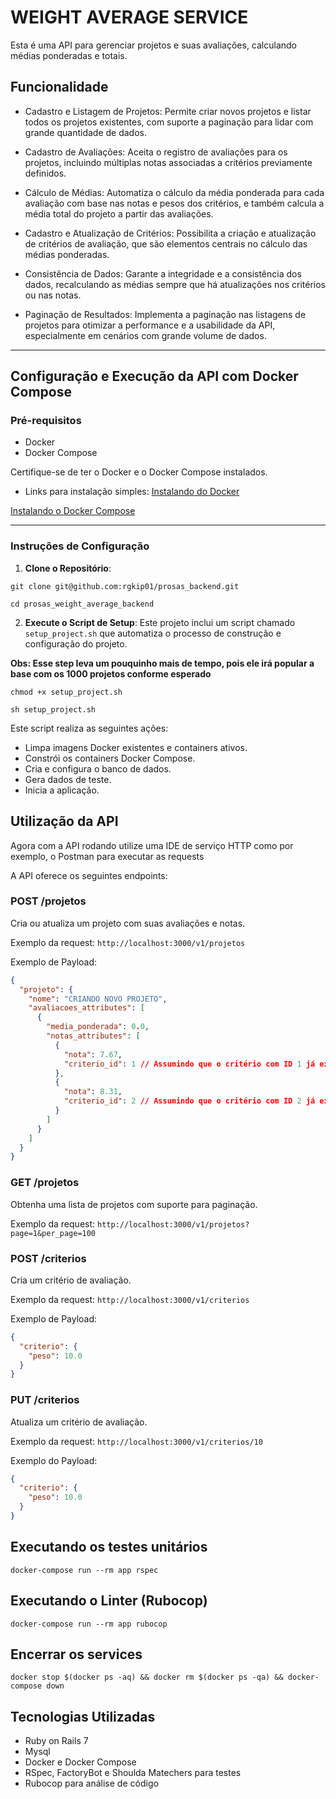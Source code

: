 # WEIGHT AVERAGE SERVICE

Esta é uma API para gerenciar projetos e suas avaliações, calculando médias ponderadas e totais.

## Funcionalidade
- Cadastro e Listagem de Projetos: Permite criar novos projetos e listar todos os projetos existentes, com suporte a paginação para lidar com grande quantidade de dados.

- Cadastro de Avaliações: Aceita o registro de avaliações para os projetos, incluindo múltiplas notas associadas a critérios previamente definidos.

- Cálculo de Médias: Automatiza o cálculo da média ponderada para cada avaliação com base nas notas e pesos dos critérios, e também calcula a média total do projeto a partir das avaliações.

- Cadastro e Atualização de Critérios: Possibilita a criação e atualização de critérios de avaliação, que são elementos centrais no cálculo das médias ponderadas.

- Consistência de Dados: Garante a integridade e a consistência dos dados, recalculando as médias sempre que há atualizações nos critérios ou nas notas.

- Paginação de Resultados: Implementa a paginação nas listagens de projetos para otimizar a performance e a usabilidade da API, especialmente em cenários com grande volume de dados.

---

## Configuração e Execução da API com Docker Compose
### Pré-requisitos

- Docker
- Docker Compose

Certifique-se de ter o Docker e o Docker Compose instalados.
- Links para instalação simples:
[Instalando do Docker](https://www.digitalocean.com/community/tutorials/how-to-install-and-use-docker-on-ubuntu-20-04)

[Instalando o Docker Compose](https://www.digitalocean.com/community/tutorials/how-to-install-and-use-docker-compose-on-ubuntu-20-04-pt)

---
### Instruções de Configuração

1. **Clone o Repositório**:

`git clone git@github.com:rgkip01/prosas_backend.git`

`cd prosas_weight_average_backend`

2. **Execute o Script de Setup**:
Este projeto inclui um script chamado `setup_project.sh` que automatiza o processo de construção e configuração do projeto.

**Obs: Esse step leva um pouquinho mais de tempo, pois ele irá popular a base com os 1000 projetos conforme esperado** 

`chmod +x setup_project.sh`

`sh setup_project.sh`


Este script realiza as seguintes ações:
- Limpa imagens Docker existentes e containers ativos.
- Constrói os containers Docker Compose.
- Cria e configura o banco de dados.
- Gera dados de teste.
- Inicia a aplicação.


## Utilização da API

Agora com a API rodando utilize uma IDE de serviço HTTP
como por exemplo, o Postman para executar as requests


A API oferece os seguintes endpoints:

### POST /projetos

Cria ou atualiza um projeto com suas avaliações e notas.

Exemplo da request: `http://localhost:3000/v1/projetos`

Exemplo de Payload:

```json
{
  "projeto": {
    "nome": "CRIANDO NOVO PROJETO",
    "avaliacoes_attributes": [
      {
        "media_ponderada": 0.0,
        "notas_attributes": [
          {
            "nota": 7.67,
            "criterio_id": 1 // Assumindo que o critério com ID 1 já exista
          },
          {
            "nota": 8.31,
            "criterio_id": 2 // Assumindo que o critério com ID 2 já exista
          }
        ]
      }
    ]
  }
}

```

### GET /projetos

Obtenha uma lista de projetos com suporte para paginação.

Exemplo da request: `http://localhost:3000/v1/projetos?page=1&per_page=100`

### POST /criterios

Cria um critério de avaliação.

Exemplo da request: `http://localhost:3000/v1/criterios`

Exemplo de Payload:

```json
{
  "criterio": {
    "peso": 10.0
  }
}
```
### PUT /criterios
Atualiza um critério de avaliação.

Exemplo da request: `http://localhost:3000/v1/criterios/10`

Exemplo do Payload:

```json
{
  "criterio": {
    "peso": 10.0
  }
}
```

## Executando os testes unitários

`docker-compose run --rm app rspec`

## Executando o Linter (Rubocop)

`docker-compose run --rm app rubocop`


## Encerrar os services
`docker stop $(docker ps -aq) && docker rm $(docker ps -qa) && docker-compose down`


## Tecnologias Utilizadas

- Ruby on Rails 7
- Mysql
- Docker e Docker Compose
- RSpec, FactoryBot e Shoulda Matechers para testes
- Rubocop para análise de código